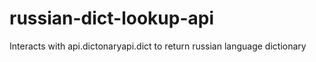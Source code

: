 # russian-dict-lookup-api
Interacts with api.dictonaryapi.dict to return russian language dictionary
